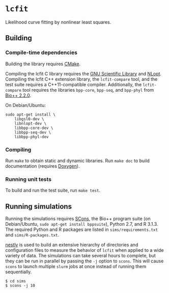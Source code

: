 # `lcfit`

Likelihood curve fitting by nonlinear least squares.

## Building

### Compile-time dependencies

Building the library requires [CMake](http://www.cmake.org).

Compiling the lcfit C library requires the [GNU Scientific Library](http://www.gnu.org/software/gsl/) and [NLopt](ab-initio.mit.edu/nlopt/).
Compiling the lcfit C++ extension library, the `lcfit-compare` tool, and the test suite requires a C++11-compatible compiler.
Additionally, the `lcfit-compare` tool requires the libraries `bpp-core`, `bpp-seq`, and `bpp-phyl` from [Bio++ 2.2.0](http://biopp.univ-montp2.fr/wiki/index.php/Installation).


On Debian/Ubuntu:

```
sudo apt-get install \
    libgsl0-dev \
    libnlopt-dev \
    libbpp-core-dev \
    libbpp-seq-dev \
    libbpp-phyl-dev
```


### Compiling

Run `make` to obtain static and dynamic libraries.
Run `make doc` to build documentation (requires [Doxygen](http://doxygen.org)).


### Running unit tests

To build and run the test suite, run `make test`.


## Running simulations

Running the simulations requires [SCons](http://www.scons.org), the Bio++ program suite (on Debian/Ubuntu, `sudo apt-get install bppsuite`), Python 2.7, and R 3.1.3.
The required Python and R packages are listed in `sims/requirements.txt` and `sims/R-packages.txt`.

[nestly](https://github.com/fhcrc/nestly) is used to build an extensive hierarchy of directories and configuration files to measure the behavior of `lcfit` when applied to a wide variety of data.
The simulations can take several hours to complete, but they can be run in parallel by passing the `-j` option to `scons`.
This will cause `scons` to launch multiple `slurm` jobs at once instead of running them sequentially.

    $ cd sims
    $ scons -j 10
